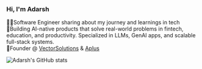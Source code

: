 ### Hi, I'm Adarsh

👨‍🔬Software Engineer sharing about my journey and learnings in tech <br/>
🤖Building AI-native products that solve real-world problems in fintech, education, and productivity. Specialized in LLMs, GenAI apps, and scalable full-stack systems. <br/>
🏢Founder @ [VectorSolutions](https://www.vectorsolutions.in) & [Aplus](https://www.getaplus.co)<br/>

![Adarsh's GitHub stats](https://github-readme-stats.vercel.app/api?username=Adarshsingh-hub&show_icons=true&theme=radical)
